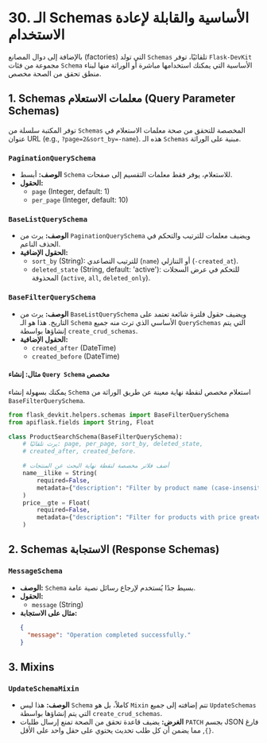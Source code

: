 # 30. الـ Schemas الأساسية والقابلة لإعادة الاستخدام

بالإضافة إلى دوال المصانع (factories) التي تولد `Schemas` تلقائيًا، توفر `Flask-DevKit` مجموعة من فئات `Schema` الأساسية التي يمكنك استخدامها مباشرة أو الوراثة منها لبناء منطق تحقق من الصحة مخصص.

## 1. Schemas معلمات الاستعلام (Query Parameter Schemas)

توفر المكتبة سلسلة من `Schemas` المخصصة للتحقق من صحة معلمات الاستعلام في عنوان URL (e.g., `?page=2&sort_by=-name`). هذه الـ `Schemas` مبنية على الوراثة.

### `PaginationQuerySchema`
- **الوصف:** أبسط `Schema` للاستعلام، يوفر فقط معلمات التقسيم إلى صفحات.
- **الحقول:**
  - `page` (Integer, default: 1)
  - `per_page` (Integer, default: 10)

### `BaseListQuerySchema`
- **الوصف:** يرث من `PaginationQuerySchema` ويضيف معلمات للترتيب والتحكم في الحذف الناعم.
- **الحقول الإضافية:**
  - `sort_by` (String): للترتيب التصاعدي (`name`) أو التنازلي (`-created_at`).
  - `deleted_state` (String, default: 'active'): للتحكم في عرض السجلات المحذوفة (`active`, `all`, `deleted_only`).

### `BaseFilterQuerySchema`
- **الوصف:** يرث من `BaseListQuerySchema` ويضيف حقول فلترة شائعة تعتمد على التاريخ. هذا هو الـ `Schema` الأساسي الذي ترث منه جميع `QuerySchemas` التي يتم إنشاؤها بواسطة `create_crud_schemas`.
- **الحقول الإضافية:**
  - `created_after` (DateTime)
  - `created_before` (DateTime)

#### مثال: إنشاء `Query Schema` مخصص
يمكنك بسهولة إنشاء `Schema` استعلام مخصص لنقطة نهاية معينة عن طريق الوراثة من `BaseFilterQuerySchema`.

```python
from flask_devkit.helpers.schemas import BaseFilterQuerySchema
from apiflask.fields import String, Float

class ProductSearchSchema(BaseFilterQuerySchema):
    # يرث تلقائيًا: page, per_page, sort_by, deleted_state,
    # created_after, created_before.

    # أضف فلاتر مخصصة لنقطة نهاية البحث عن المنتجات
    name__ilike = String(
        required=False,
        metadata={"description": "Filter by product name (case-insensitive)."}
    )
    price__gte = Float(
        required=False,
        metadata={"description": "Filter for products with price greater than or equal to this value."}
    )
```

## 2. Schemas الاستجابة (Response Schemas)

### `MessageSchema`
- **الوصف:** `Schema` بسيط جدًا يُستخدم لإرجاع رسائل نصية عامة.
- **الحقول:**
  - `message` (String)
- **مثال على الاستجابة:**
  ```json
  {
    "message": "Operation completed successfully."
  }
  ```

## 3. Mixins

### `UpdateSchemaMixin`
- **الوصف:** هذا ليس `Schema` كاملاً، بل هو `Mixin` تتم إضافته إلى جميع `UpdateSchemas` التي يتم إنشاؤها بواسطة `create_crud_schemas`.
- **الغرض:** يضيف قاعدة تحقق من الصحة تمنع إرسال طلبات `PATCH` بجسم JSON فارغ `{}`, مما يضمن أن كل طلب تحديث يحتوي على حقل واحد على الأقل.
